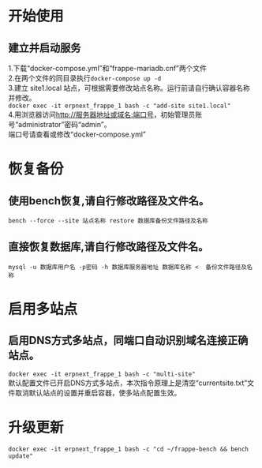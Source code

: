# 开始使用
## 建立并启动服务
1.下载“docker-compose.yml”和“frappe-mariadb.cnf”两个文件  
2.在两个文件的同目录执行`docker-compose up -d`  
3.建立 site1.local 站点，可根据需要修改站点名称。运行前请自行确认容器名称并修改。  
`docker exec -it erpnext_frappe_1 bash -c "add-site site1.local"`  
4.用浏览器访问<http://服务器地址或域名:端口号>，初始管理员账号“administrator”密码“admin”。  
端口号请查看或修改“docker-compose.yml”  

# 恢复备份
## 使用bench恢复,请自行修改路径及文件名。
`bench --force --site 站点名称 restore 数据库备份文件路径及名称`
## 直接恢复数据库,请自行修改路径及文件名。
`mysql -u 数据库用户名 -p密码 -h 数据库服务器地址 数据库名称 <  备份文件路径及名称`

# 启用多站点
## 启用DNS方式多站点，同端口自动识别域名连接正确站点。
`docker exec -it erpnext_frappe_1 bash -c "multi-site"`  
默认配置文件已开启DNS方式多站点，本次指令原理上是清空“currentsite.txt”文件取消默认站点的设置并重启容器，使多站点配置生效。  

# 升级更新
`docker exec -it erpnext_frappe_1 bash -c "cd ~/frappe-bench && bench update"`  
